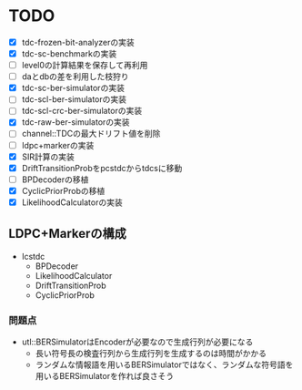 # TODO
- [x] tdc-frozen-bit-analyzerの実装
- [x] tdc-sc-benchmarkの実装
- [ ] level0の計算結果を保存して再利用
- [ ] daとdbの差を利用した枝狩り
- [x] tdc-sc-ber-simulatorの実装
- [ ] tdc-scl-ber-simulatorの実装
- [ ] tdc-scl-crc-ber-simulatorの実装
- [x] tdc-raw-ber-simulatorの実装
- [ ] channel::TDCの最大ドリフト値を削除
- [ ] ldpc+markerの実装
- [x] SIR計算の実装
- [x] DriftTransitionProbをpcstdcからtdcsに移動
- [ ] BPDecoderの移植
- [x] CyclicPriorProbの移植
- [x] LikelihoodCalculatorの実装

## LDPC+Markerの構成
- lcstdc
    - BPDecoder
    - LikelihoodCalculator
    - DriftTransitionProb
    - CyclicPriorProb

### 問題点
- utl::BERSimulatorはEncoderが必要なので生成行列が必要になる
    - 長い符号長の検査行列から生成行列を生成するのは時間がかかる
    - ランダムな情報語を用いるBERSimulatorではなく、ランダムな符号語を用いるBERSimulatorを作れば良さそう
